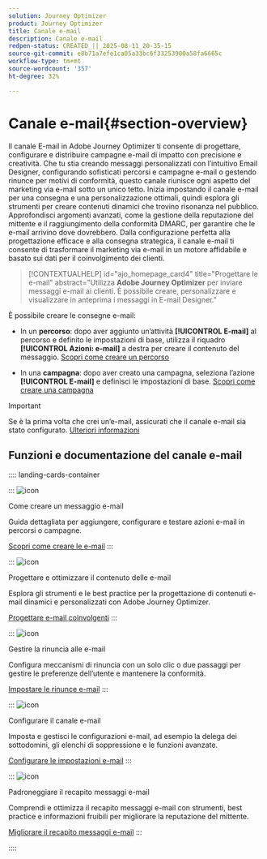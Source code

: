 ```yaml
---
solution: Journey Optimizer
product: Journey Optimizer
title: Canale e-mail
description: Canale e-mail
redpen-status: CREATED_||_2025-08-11_20-35-15
source-git-commit: e8b71a7efe1ca05a33bc6f33253900a58fa6665c
workflow-type: tm+mt
source-wordcount: '357'
ht-degree: 32%

---
```



# Canale e-mail{#section-overview}

Il canale E-mail in Adobe Journey Optimizer ti consente di progettare, configurare e distribuire campagne e-mail di impatto con precisione e creatività. Che tu stia creando messaggi personalizzati con l’intuitivo Email Designer, configurando sofisticati percorsi e campagne e-mail o gestendo rinunce per motivi di conformità, questo canale riunisce ogni aspetto del marketing via e-mail sotto un unico tetto. Inizia impostando il canale e-mail per una consegna e una personalizzazione ottimali, quindi esplora gli strumenti per creare contenuti dinamici che trovino risonanza nel pubblico. Approfondisci argomenti avanzati, come la gestione della reputazione del mittente e il raggiungimento della conformità DMARC, per garantire che le e-mail arrivino dove dovrebbero. Dalla configurazione perfetta alla progettazione efficace e alla consegna strategica, il canale e-mail ti consente di trasformare il marketing via e-mail in un motore affidabile e basato sui dati per il coinvolgimento dei clienti.


>[!CONTEXTUALHELP]
>id="ajo_homepage_card4"
>title="Progettare le e-mail"
>abstract="Utilizza **Adobe Journey Optimizer** per inviare messaggi e-mail ai clienti. È possibile creare, personalizzare e visualizzare in anteprima i messaggi in E-mail Designer."

È possibile creare le consegne e-mail:

* In un **percorso**: dopo aver aggiunto un’attività **[!UICONTROL E-mail]** al percorso e definito le impostazioni di base, utilizza il riquadro **[!UICONTROL Azioni: e-mail]** a destra per creare il contenuto del messaggio. [Scopri come creare un percorso](../using/building-journeys/journey-gs.md)

* In una **campagna**: dopo aver creato una campagna, seleziona l’azione **[!UICONTROL E-mail]** e definisci le impostazioni di base. [Scopri come creare una campagna](../using/campaigns/create-campaign.md#configure)


>[!IMPORTANT]
>
>Se è la prima volta che crei un’e-mail, assicurati che il canale e-mail sia stato configurato. [Ulteriori informazioni](../using/email/email-settings.md)

## Funzioni e documentazione del canale e-mail

:::: landing-cards-container

:::
![icon](https://cdn.experienceleague.adobe.com/icons/list-check.svg?lang=it)

Come creare un messaggio e-mail

Guida dettagliata per aggiungere, configurare e testare azioni e-mail in percorsi o campagne.

[Scopri come creare le e-mail](../using/email/create-email.md)
:::

:::
![icon](https://cdn.experienceleague.adobe.com/icons/puzzle-piece.svg?lang=it)

Progettare e ottimizzare il contenuto delle e-mail

Esplora gli strumenti e le best practice per la progettazione di contenuti e-mail dinamici e personalizzati con Adobe Journey Optimizer.

[Progettare e-mail coinvolgenti](design-email-landing-page.md)
:::

:::
![icon](https://cdn.experienceleague.adobe.com/icons/shield-halved.svg?lang=it)

Gestire la rinuncia alle e-mail

Configura meccanismi di rinuncia con un solo clic o due passaggi per gestire le preferenze dell’utente e mantenere la conformità.

[Impostare le rinunce e-mail](../using/email/email-opt-out.md)
:::

:::
![icon](https://cdn.experienceleague.adobe.com/icons/gear.svg?lang=it)

Configurare il canale e-mail

Imposta e gestisci le configurazioni e-mail, ad esempio la delega dei sottodomini, gli elenchi di soppressione e le funzioni avanzate.

[Configurare le impostazioni e-mail](configure-email-landing-page.md)
:::

:::
![icon](https://cdn.experienceleague.adobe.com/icons/chart-line.svg?lang=it)

Padroneggiare il recapito messaggi e-mail

Comprendi e ottimizza il recapito messaggi e-mail con strumenti, best practice e informazioni fruibili per migliorare la reputazione del mittente.

[Migliorare il recapito messaggi e-mail](deliverability-landing-page.md)
:::

::::
